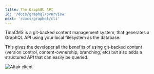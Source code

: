 ```yaml
---
title: The GraphQL API
id: '/docs/graphql/overview'
next: '/docs/graphql/cli'
---
```


TinaCMS is a git-backed content management system, that generates a GraphQL API using your local filesystem as the database.

This gives the developer all the benefits of using git-backed content (version control, content-ownership, branching, etc) but also adds a structured API that can easily be queried.

![Altair client](https://res.cloudinary.com/forestry-demo/image/upload/v1645712822/tina-io/docs/altair_doc.gif)
